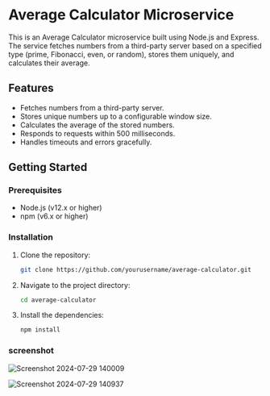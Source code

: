 # Average Calculator Microservice

This is an Average Calculator microservice built using Node.js and Express. The service fetches numbers from a third-party server based on a specified type (prime, Fibonacci, even, or random), stores them uniquely, and calculates their average.

## Features

- Fetches numbers from a third-party server.
- Stores unique numbers up to a configurable window size.
- Calculates the average of the stored numbers.
- Responds to requests within 500 milliseconds.
- Handles timeouts and errors gracefully.

## Getting Started

### Prerequisites

- Node.js (v12.x or higher)
- npm (v6.x or higher)

### Installation

1. Clone the repository:

    ```bash
    git clone https://github.com/yourusername/average-calculator.git
    ```

2. Navigate to the project directory:

    ```bash
    cd average-calculator
    ```

3. Install the dependencies:

    ```bash
    npm install
    ```

### screenshot

![Screenshot 2024-07-29 140009](https://github.com/user-attachments/assets/eee1a005-230b-47da-afd2-725bf82a9103)

![Screenshot 2024-07-29 140937](https://github.com/user-attachments/assets/9126f734-60e0-49be-ba3e-1b44f97a8f4b)





